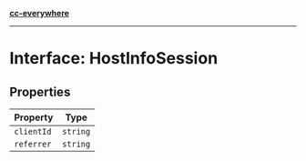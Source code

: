 [**cc-everywhere**](../../../../../index.md)

***

# Interface: HostInfoSession

## Properties

| Property | Type |
| ------ | ------ |
| `clientId` | `string` |
| `referrer` | `string` |
